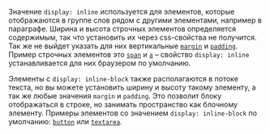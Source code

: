 Значение `display: inline` используется для элементов, которые отображаются в группе слов рядом с другими элементами, например в параграфе. Ширина и высота строчных элементов определяется содержимым, так что установить их через css-свойства не получится. Так же не выйдет указать для них вертикальные [`margin`](/css/margin/) и [`padding`](/css/padding/). Пример строчных элементов это [`span`](/html/span/) и [`a`](/html/a/) – свойство `display: inline` устанавливается для них браузером по умолчанию.

Элементы с `display: inline-block` также располагаются в потоке текста, но вы можете установить ширину и высоту такому элементу, а так же любые значения `margin` и `padding`. Это позволит блоку отображаться в строке, но занимать пространство как блочному элементу. Примеры элементов со значением `display: inline-block` по умолчанию: [`button`](/html/button/) или [`textarea`](/html/textarea/).

